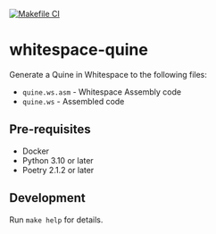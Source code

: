 [![Makefile CI](https://github.com/rzuckerm/whitespace-quine/actions/workflows/makefile.yaml/badge.svg)](https://github.com/rzuckerm/whitespace-quine/actions/workflows/makefile.yaml)
# whitespace-quine

Generate a Quine in Whitespace to the following files:

- `quine.ws.asm` - Whitespace Assembly code
- `quine.ws` - Assembled code

## Pre-requisites

- Docker
- Python 3.10 or later
- Poetry 2.1.2 or later

## Development

Run `make help` for details.
